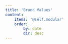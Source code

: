 ```yaml
---
title: 'Brand Values'
content:
    items: '@self.modular'
    order:
        by: date
        dir: desc
---
```


